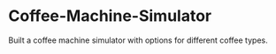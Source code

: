 # Coffee-Machine-Simulator
Built a coffee machine simulator with options for different coffee types.

